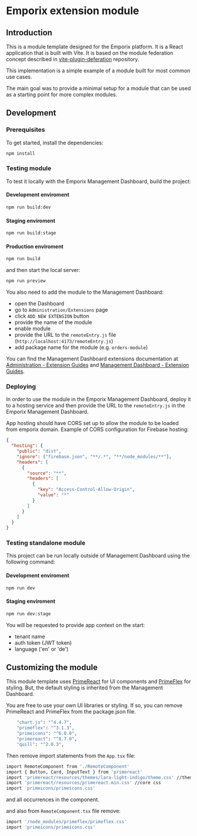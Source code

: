 # Emporix extension module

## Introduction

This is a module template designed for the Emporix platform. It is a React application that is built with Vite. It is based on the module federation concept described in [vite-plugin-deferation](https://github.com/originjs/vite-plugin-federation) repository.

This implementation is a simple example of a module built for most common use cases.

The main goal was to provide a minimal setup for a module that can be used as a starting point for more complex modules.

## Development

### Prerequisites
To get started, install the dependencies:

```bash
npm install
```

### Testing module

To test it locally with the Emporix Management Dashboard, build the project:

#### Development enviroment
```bash
npm run build:dev
```

#### Staging enviroment
```bash
npm run build:stage
```
#### Production enviroment
```bash
npm run build
```

and then start the local server:
```bash
npm run preview
```

You also need to add the module to the Management Dashboard:
- open the Dashboard
- go to `Administration/Extensions` page
- click `ADD NEW EXTENSION` button
- provide the name of the module
- enable module 
- provide the URL to the `remoteEntry.js` file (`http://localhost:4173/remoteEntry.js`)
- add package name for the module (e.g. `orders-module`)

You can find the Management Dashboard extensions documentation at [Administration - Extension Guides](https://developer.emporix.io/user-guides/management-dashboard/administration/extensions) and [Management Dashboard - Extension Guides](https://developer.emporix.io/user-guides/management-dashboard/extensions/extensions).

### Deploying

In order to use the module in the Emporix Management Dashboard, deploy it to a hosting service and then provide the URL to the `remoteEntry.js` in the Emporix Management Dashboard.

App hosting should have CORS set up to allow the module to be loaded from emporix domain.
Example of CORS configuration for Firebase hosting:

```json
{
  "hosting": {
    "public": "dist",
    "ignore": ["firebase.json", "**/.*", "**/node_modules/**"],
    "headers": [
      {
        "source": "**",
        "headers": [
          {
            "key": "Access-Control-Allow-Origin",
            "value": "*"
          }
        ]
      }
    ]
  }
}
```

### Testing standalone module
This project can be run locally outside of Management Dashboard using the following command:

#### Development enviroment
```bash
npm run dev
```
#### Staging enviroment
```bash
npm run dev:stage
```

You will be requested to provide app context on the start:
- tenant name
- auth token (JWT token)
- language  ('en' or 'de')

## Customizing the module

This module template uses [PrimeReact](https://www.primefaces.org/primereact-v8) for UI components and [PrimeFlex](https://primeflex.org) for styling.
But, the default styling is inherited from the Management Dashboard.

You are free to use your own UI libraries or styling.
If so, you can remove PrimeReact and PrimeFlex from the package.json file.
```bash
    "chart.js": "^4.4.7",
    "primeflex": "^3.1.3",
    "primeicons": "^6.0.0",
    "primereact": "^8.7.0",
    "quill": "^2.0.3",
```
Then remove import statements from the `App.tsx` file:
```bash
import RemoteComponent from './RemoteComponent'
import { Button, Card, InputText } from 'primereact'
import 'primereact/resources/themes/lara-light-indigo/theme.css' //theme
import 'primereact/resources/primereact.min.css' //core css
import 'primeicons/primeicons.css'
```
and all occurrences in the component.

and also from `RemoteComponent.tsx` file remove:
```bash
import '/node_modules/primeflex/primeflex.css'
import 'primeicons/primeicons.css'
```
